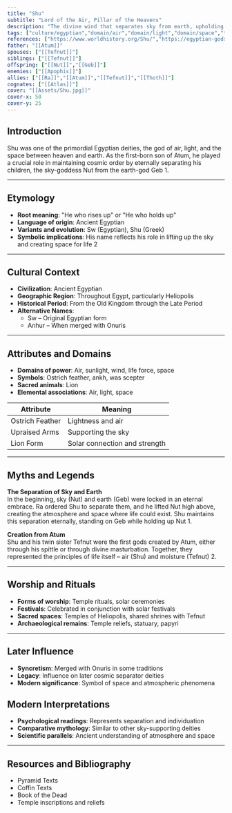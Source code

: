 ```yaml
---
title: "Shu"
subtitle: "Lord of the Air, Pillar of the Heavens"
description: "The divine wind that separates sky from earth, upholding the cosmic order with his eternal breath"
tags: ["culture/egyptian","domain/air","domain/light","domain/space","trait/male","trait/creator","type/deity","motif/A282","motif/A0"]
references: ["https://www.worldhistory.org/Shu/","https://egyptian-gods.org/egyptian-gods-shu/","https://www.britannica.com/topic/Shu-Egyptian-god"]
father: "[[Atum]]"
spouses: ["[[Tefnut]]"]
siblings: ["[[Tefnut]]"]
offspring: ["[[Nut]]","[[Geb]]"]
enemies: ["[[Apophis]]"]
allies: ["[[Ra]]","[[Atum]]","[[Tefnut]]","[[Thoth]]"]
cognates: ["[[Atlas]]"]
cover: "[[Assets/Shu.jpg]]"
cover-x: 50
cover-y: 25
---
```

##  Introduction
Shu was one of the primordial Egyptian deities, the god of air, light, and the space between heaven and earth. As the first-born son of Atum, he played a crucial role in maintaining cosmic order by eternally separating his children, the sky-goddess Nut from the earth-god Geb <mcreference link="https://www.worldhistory.org/Shu/" index="1">1</mcreference>.

---

## Etymology

- **Root meaning**: "He who rises up" or "He who holds up"
- **Language of origin**: Ancient Egyptian
- **Variants and evolution**: Sw (Egyptian), Shu (Greek)
- **Symbolic implications**: His name reflects his role in lifting up the sky and creating space for life <mcreference link="https://egyptian-gods.org/egyptian-gods-shu/" index="2">2</mcreference>

---

## Cultural Context

- **Civilization**: Ancient Egyptian
- **Geographic Region**: Throughout Egypt, particularly Heliopolis
- **Historical Period**: From the Old Kingdom through the Late Period
- **Alternative Names**:
  - Sw – Original Egyptian form
  - Anhur – When merged with Onuris

---

## Attributes and Domains

- **Domains of power**: Air, sunlight, wind, life force, space
- **Symbols**: Ostrich feather, ankh, was scepter
- **Sacred animals**: Lion
- **Elemental associations**: Air, light, space

| Attribute | Meaning |
|-----------|----------|
| Ostrich Feather | Lightness and air |
| Upraised Arms | Supporting the sky |
| Lion Form | Solar connection and strength |

---

## Myths and Legends

**The Separation of Sky and Earth**  
In the beginning, sky (Nut) and earth (Geb) were locked in an eternal embrace. Ra ordered Shu to separate them, and he lifted Nut high above, creating the atmosphere and space where life could exist. Shu maintains this separation eternally, standing on Geb while holding up Nut <mcreference link="https://www.worldhistory.org/Shu/" index="1">1</mcreference>.

**Creation from Atum**  
Shu and his twin sister Tefnut were the first gods created by Atum, either through his spittle or through divine masturbation. Together, they represented the principles of life itself – air (Shu) and moisture (Tefnut) <mcreference link="https://egyptian-gods.org/egyptian-gods-shu/" index="2">2</mcreference>.

---

## Worship and Rituals

- **Forms of worship**: Temple rituals, solar ceremonies
- **Festivals**: Celebrated in conjunction with solar festivals
- **Sacred spaces**: Temples of Heliopolis, shared shrines with Tefnut
- **Archaeological remains**: Temple reliefs, statuary, papyri

---

## Later Influence

- **Syncretism**: Merged with Onuris in some traditions
- **Legacy**: Influence on later cosmic separator deities
- **Modern significance**: Symbol of space and atmospheric phenomena

## Modern Interpretations

- **Psychological readings**: Represents separation and individuation
- **Comparative mythology**: Similar to other sky-supporting deities
- **Scientific parallels**: Ancient understanding of atmosphere and space

---

## Resources and Bibliography

- Pyramid Texts
- Coffin Texts
- Book of the Dead
- Temple inscriptions and reliefs